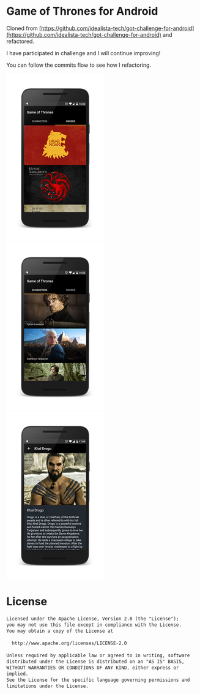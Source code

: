 # Game of Thrones for Android 


Cloned from [https://github.com/idealista-tech/got-challenge-for-android](https://github.com/idealista-tech/got-challenge-for-android) and refactored.

I have participated in challenge and I will continue improving!

You can follow the commits flow to see how I refactoring.

![ScreenshotListCharacters][ScreenshotListCharacters]![ScreenshotListHouses][ScreenshotListHouses]![ScreenshotDetail][ScreenshotDetail]  

# License

```
Licensed under the Apache License, Version 2.0 (the "License");
you may not use this file except in compliance with the License.
You may obtain a copy of the License at

  http://www.apache.org/licenses/LICENSE-2.0

Unless required by applicable law or agreed to in writing, software
distributed under the License is distributed on an "AS IS" BASIS,
WITHOUT WARRANTIES OR CONDITIONS OF ANY KIND, either express or implied.
See the License for the specific language governing permissions and
limitations under the License.
```

[ScreenshotListCharacters]: ./art/ScreenshotListCharacters.png
[ScreenshotListHouses]: ./art/ScreenshotListHouses.png
[ScreenshotDetail]: ./art/ScreenshotDetail.png
[GameOfThronesLink]: http://www.imdb.com/title/tt0944947/
